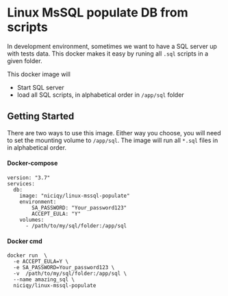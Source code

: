 # Linux MsSQL populate DB from scripts

In development environment, sometimes we want to have a SQL server up with tests data. This docker makes it easy by runing all `.sql` scripts in a given folder.

This docker image will
- Start SQL server
- load all SQL scripts, in alphabetical order in `/app/sql` folder

## Getting Started

There are two ways to use this image. Either way you choose, you will need to set the mounting volume to `/app/sql`. The image will run all `*.sql` files in in alphabetical order.

#### Docker-compose

```
version: "3.7"
services:
  db:
    image: "niciqy/linux-mssql-populate"
    environment:
        SA_PASSWORD: "Your_password123"
        ACCEPT_EULA: "Y"
    volumes:
      - /path/to/my/sql/folder:/app/sql
```
#### Docker cmd

```
docker run  \
  -e ACCEPT_EULA=Y \
  -e SA_PASSWORD=Your_password123 \
  -v  /path/to/my/sql/folder:/app/sql \
  --name amazing_sql \
  niciqy/linux-mssql-populate
  ```
